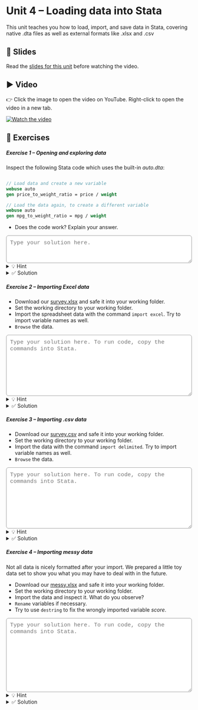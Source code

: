 # Unit 4 – Loading data into Stata

This unit teaches you how to load, import, and save data in Stata, covering native .dta files as well as external formats like .xlsx and .csv

## 📄 Slides

Read the [slides for this unit](unit04_slides.pdf) before watching the video.

## ▶️ Video

👉 Click the image to open the video on YouTube. Right-click to open the video in a new tab.

[![Watch the video](https://img.youtube.com/vi/eAAeOvozHrY/0.jpg)](https://www.youtube.com/watch?v=eAAeOvozHrY)

## 🧪 Exercises

<h5>Exercise 1 – Opening and exploring data</h5>

Inspect the following Stata code which uses the built-in *auto.dta*:

```stata

// Load data and create a new variable
webuse auto
gen price_to_weight_ratio = price / weight

// Load the data again, to create a different variable
webuse auto
gen mpg_to_weight_ratio = mpg / weight

```

- Does the code work? Explain your answer.

<textarea id="ex1" rows="3"
  style="width:100%;
         font-family: ui-monospace, SFMono-Regular, Menlo, Consolas, 'Liberation Mono', monospace;
         font-size: 0.95rem;
         padding: 0.6rem;
         border: 1px solid #999;
         border-radius: 6px;
         color: #000;
         background-color: #fff;
         outline: none;
         box-shadow: none;"
  placeholder="Type your solution here."></textarea>

<details>
<summary>💡 Hint</summary>

Consult the *help* file of the command `use`.

</details>

<details>
<summary>✅ Solution</summary>

The code throws an error as we do not clear the memory of Stata when loading the data again. <br>
Stata will not overwrite currently stored data by itself.

</details>

<h5>Exercise 2 – Importing Excel data</h5>

- Download our [survey.xlsx](survey.xlsx) and safe it into your working folder.
- Set the working directory to your working folder.
- Import the spreadsheet data with the command `import excel`. Try to import variable names as well.
- `Browse` the data.

<textarea id="ex2" rows="8"
  style="width:100%;
         font-family: ui-monospace, SFMono-Regular, Menlo, Consolas, 'Liberation Mono', monospace;
         font-size: 0.95rem;
         padding: 0.6rem;
         border: 1px solid #999;
         border-radius: 6px;
         color: #000;
         background-color: #fff;
         outline: none;
         box-shadow: none;"
  placeholder="Type your solution here. To run code, copy the commands into Stata."></textarea>

<details>
<summary>💡 Hint</summary>

You can set your working directory with `cd` and your directory path. <br>
Use a suitable **option** to import the variable names from the spreadsheet.

</details>

<details>
<summary>✅ Solution</summary>

```stata
global wd "C:/.../Desktop/stata_crashcourse"
cd "${wd}"
import excel using "survey.xlsx", firstrow clear
browse
```

Without the option `firstrow` variable names will be generic capital letters (A, B, C, ...).

</details>

<h5>Exercise 3 – Importing .csv data</h5>

- Download our [survey.csv](survey.csv) and safe it into your working folder.
- Set the working directory to your working folder.
- Import the data with the command `import delimited`. Try to import variable names as well.
- `Browse` the data.

<textarea id="ex3" rows="8"
  style="width:100%;
         font-family: ui-monospace, SFMono-Regular, Menlo, Consolas, 'Liberation Mono', monospace;
         font-size: 0.95rem;
         padding: 0.6rem;
         border: 1px solid #999;
         border-radius: 6px;
         color: #000;
         background-color: #fff;
         outline: none;
         box-shadow: none;"
  placeholder="Type your solution here. To run code, copy the commands into Stata."></textarea>
  
<details>
<summary>💡 Hint</summary>

You can set your working directory with `cd` and your directory path. <br>
You may want to open the .csv file first to check that it uses standard delimiters. <br>
You can specify the delimiter in the *options* of `import delimited`. <br>
If you use the same do-file as before, do not forget to `clear`.

</details>

<details>
<summary>✅ Solution</summary>

```stata
global wd "C:/.../Desktop/stata_crashcourse"
cd "${wd}"
import delimited using "survey.csv", clear
browse
```

By default, `import delimited` will check the first entries of any .csv file for variable names.

</details>

<h5>Exercise 4 – Importing messy data</h5>

Not all data is nicely formatted after your import. We prepared a little toy data set to show you what you may have to deal with in the future.

- Download our [messy.xlsx](messy.xlsx) and safe it into your working folder.
- Set the working directory to your working folder.
- Import the data and inspect it. What do you observe?
- `Rename` variables if necessary.
- Try to use `destring` to fix the wrongly imported variable *score*. 

<textarea id="ex4" rows="10"
  style="width:100%;
         font-family: ui-monospace, SFMono-Regular, Menlo, Consolas, 'Liberation Mono', monospace;
         font-size: 0.95rem;
         padding: 0.6rem;
         border: 1px solid #999;
         border-radius: 6px;
         color: #000;
         background-color: #fff;
         outline: none;
         box-shadow: none;"
  placeholder="Type your solution here. To run code, copy the commands into Stata."></textarea>
  
<details>
<summary>💡 Hint</summary>

You can set your working directory with `cd` and your directory path. <br>
If you use the same do-file as before, do not forget to `clear`. <br>
In Stata, variable names may not start with numbers. <br>
Inspect the data anytime you apply the command `destring`.

</details>

<details>
<summary>✅ Solution</summary>

```stata
global wd "C:/.../Desktop/stata_crashcourse"
cd "${wd}"
import excel using "messy.xlsx", firstrow clear
browse
```

Stata manages to correct some non-applicable variable names by itself. It stores the original names as a *label*. <br>
All variables are imported as *strings*.

```stata
destring score, replace // does not work
destring score, gen(score_num) // does not work
destring score, gen(score_num) force // Creates many missings
destring score, gen(score_num) dpcomma  
```

We have to apply the *option* `dpcomma` to tell Stata to interpret commas as decimal points. Otherwise, `destring` will not execute or delete many of our observations. <br>
You have to be extra careful when using this command.

</details>
